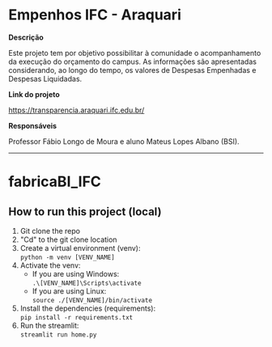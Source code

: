 # Empenhos IFC - Araquari

**Descrição**

Este projeto tem por objetivo possibilitar à comunidade o acompanhamento da execução do orçamento do campus. As informações são apresentadas considerando, ao longo do tempo, os valores de Despesas Empenhadas e Despesas Liquidadas.

**Link do projeto**

https://transparencia.araquari.ifc.edu.br/

**Responsáveis**

Professor Fábio Longo de Moura e aluno Mateus Lopes Albano (BSI).

---

# fabricaBI_IFC

## How to run this project (local)

1. Git clone the repo
2. "Cd" to the git clone location
3. Create a virtual environment (venv):  
   `python -m venv [VENV_NAME]`
4. Activate the venv:
    - If you are using Windows:  
      `.\[VENV_NAME]\Scripts\activate`
    - If you are using Linux:  
      `source ./[VENV_NAME]/bin/activate`
5. Install the dependencies (requirements):  
   `pip install -r requirements.txt`
6. Run the streamlit:  
   `streamlit run home.py`
